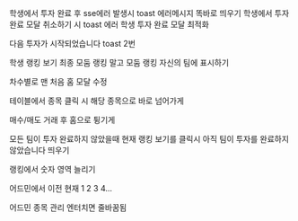 
학생에서 투자 완료 후 sse에러 발생시 toast 에러메시지 똑바로 띄우기
학생에서 투자 완료 모달 취소하기 시 toast 에러
학생 투자 완료 모달 최적화

다음 투자가 시작되었습니다 toast 2번

학생 랭킹 보기
최종 모둠 랭킹 말고 모둠 랭킹
자신의 팀에 표시하기

차수별로 맨 처음 홈 모달 수정

테이블에서 종목 클릭 시 해당 종목으로 바로 넘어가게

매수/매도 거래 후 홈으로 튕기게

모든 팀이 투자 완료하지 않았을때 현재 랭킹 보기를 클릭시
아직 팀이 투자를 완료하지 않았습니다 띄우기

랭킹에서 숫자 영역 늘리기

어드민에서 이전 현재 1 2 3 4...

어드민 종목 관리 엔터치면 줄바꿈됨